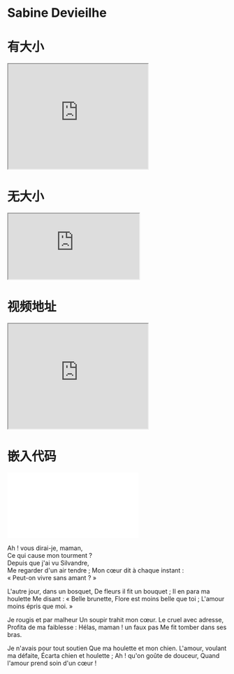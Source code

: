

# Sabine Devieilhe
# 有大小

<iframe height=240 width=320 src='https://upos-sz-mirrorkodo.bilivideo.com/upgcxcode/64/63/227246364/227246364-1-16.mp4?e=ig8euxZM2rNcNbdlhoNvNC8BqJIzNbfq9rVEuxTEnE8L5F6VnEsSTx0vkX8fqJeYTj_lta53NCM=&uipk=5&nbs=1&deadline=1611918189&gen=playurl&os=kodobv&oi=1866714693&trid=5de70cbbba3541388c8345d87fcd6a69h&platform=html5&upsig=163f02bef0910c3d8cf21599c2517fdc&uparams=e,uipk,nbs,deadline,gen,os,oi,trid,platform&mid=0&logo=80000000?t=app.bilibili.com'> </iframe>

# 无大小

<iframe src='https://upos-sz-mirrorkodo.bilivideo.com/upgcxcode/64/63/227246364/227246364-1-16.mp4?e=ig8euxZM2rNcNbdlhoNvNC8BqJIzNbfq9rVEuxTEnE8L5F6VnEsSTx0vkX8fqJeYTj_lta53NCM=&uipk=5&nbs=1&deadline=1611918189&gen=playurl&os=kodobv&oi=1866714693&trid=5de70cbbba3541388c8345d87fcd6a69h&platform=html5&upsig=163f02bef0910c3d8cf21599c2517fdc&uparams=e,uipk,nbs,deadline,gen,os,oi,trid,platform&mid=0&logo=80000000?t=app.bilibili.com'> </iframe>

# 视频地址
<iframe height=240 width=320 src='https://www.bilibili.com/video/BV17a4y177Qz'> </iframe>

# 嵌入代码

<iframe src="//player.bilibili.com/player.html?aid=669258509&bvid=BV17a4y177Qz&cid=227246364&page=1" scrolling="no" border="0" frameborder="no" framespacing="0" allowfullscreen="true"> </iframe>


Ah ! vous dirai-je, maman,        
Ce qui cause mon tourment ?     
Depuis que j'ai vu Silvandre,    
Me regarder d'un air tendre ;
Mon cœur dit à chaque instant :     
« Peut-on vivre sans amant ? »     

L'autre jour, dans un bosquet,
De fleurs il fit un bouquet ;
Il en para ma houlette
Me disant : « Belle brunette,
Flore est moins belle que toi ;
L'amour moins épris que moi. »

Je rougis et par malheur
Un soupir trahit mon cœur.
Le cruel avec adresse,
Profita de ma faiblesse :
Hélas, maman ! un faux pas
Me fit tomber dans ses bras.

Je n'avais pour tout soutien
Que ma houlette et mon chien.
L'amour, voulant ma défaite,
Écarta chien et houlette ;
Ah ! qu'on goûte de douceur,
Quand l'amour prend soin d'un cœur !

